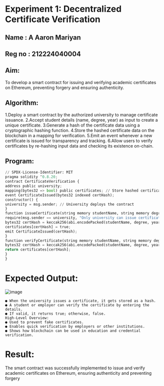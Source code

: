 # Experiment 1: Decentralized Certificate Verification
## Name   : A Aaron Mariyan
## Reg no : 212224040004
## Aim:
  To develop a smart contract for issuing and verifying academic certificates on Ethereum, preventing forgery and ensuring authenticity.
## Algorithm:

1.Deploy a smart contract by the authorized university to manage certificate issuance.
2.Accept student details (name, degree, year) as input to create a unique certificate.
3.Generate a hash of the certificate data using a cryptographic hashing function.
4.Store the hashed certificate data on the blockchain in a mapping for verification.
5.Emit an event whenever a new certificate is issued for transparency and tracking.
6.Allow users to verify certificates by re-hashing input data and checking its existence on-chain.

## Program:
```py
// SPDX-License-Identifier: MIT
pragma solidity ^0.8.20;
contract CertificateVerification {
address public university;
mapping(bytes32 => bool) public certificates; // Store hashed certificates
event CertificateIssued(bytes32 indexed certHash);
constructor() {
university = msg.sender; // University deploys the contract
}
function issueCertificate(string memory studentName, string memory degree, uint256 year) public {
require(msg.sender == university, "Only university can issue certificates");
bytes32 certHash = keccak256(abi.encodePacked(studentName, degree, year));
certificates[certHash] = true;
emit CertificateIssued(certHash);
}
function verifyCertificate(string memory studentName, string memory degree, uint256 year) public view returns (bool) {
bytes32 certHash = keccak256(abi.encodePacked(studentName, degree, year));
return certificates[certHash];
}
}
```
# Expected Output:
![image](https://github.com/user-attachments/assets/6252c382-b0ea-4784-a633-c2ecd446abc1)

```
● When the university issues a certificate, it gets stored as a hash.
● A student or employer can verify the certificate by entering the details.
● If valid, it returns true; otherwise, false.
High-Level Overview:
● Used to prevent fake certificates.
● Enables quick verification by employers or other institutions.
● Shows how blockchain can be used in education and credential verification.
```
# Result:
The smart contract was successfully implemented to issue and verify academic certificates on Ethereum, ensuring authenticity and preventing forgery
